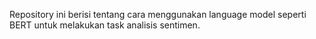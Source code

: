 Repository ini berisi tentang cara menggunakan language model seperti BERT untuk melakukan task analisis sentimen. 